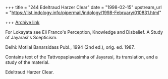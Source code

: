 +++
title = "244 Edeltraud Harzer Clear"
date = "1998-02-15"
upstream_url = "https://list.indology.info/pipermail/indology/1998-February/010831.html"

+++
[Archive link](https://list.indology.info/pipermail/indology/1998-February/010831.html)

For Lokayata see Eli Franco's Perception, Knowledge and Disbelief.
A Study of Jayarasi's Scepticism.

Delhi: Motilal Banarsidass Publ., 1994 (2nd ed.), orig. ed. 1987.

Contains text of the Tattvopaplavasimha of Jayarasi, its translation,
and a study of the material.

Edeltraud Harzer Clear.



